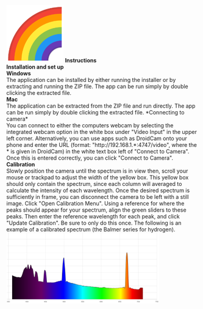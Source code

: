 <img src="assets/icon.png" width="150"/> 
<b> Instructions </b> <br />
<b> Installation and set up </b>  <br />
<b> Windows </b> <br />
The application can be installed by either running the installer or by extracting and running the ZIP file.  The app can be run simply by double clicking the extracted file. <br />
<b> Mac </b> <br />
The application can be extracted from the ZIP file and run directly. The app can be run simply by double clicking the extracted file. 
*Connecting to camera* <br />
You can connect to either the computers webcam by selecting the integrated webcam option in the white box under "Video Input" in the upper left corner. Alternatively, you can use apps such as DroidCam onto your phone and enter the URL (format: "http://192.168.1.*:4747/video", where the * is given in DroidCam) in the white text box left of "Connect to Camera". Once this is entered correctly, you can click "Connect to Camera".  <br />
<b> Calibration </b> <br />
Slowly position the camera until the spectrum is in view then, scroll your mouse or trackpad to adjust the width of the yellow box. This yellow box should only contain the spectrum, since each column will averaged to calculate the intensity of each wavelength. Once the desired spectrum is sufficiently in frame, you can disconnect the camera to be left with a still image. Click "Open Calibration Menu". Using a reference for where the peaks should appear for your spectrum, align the green sliders to these peaks. Then enter the reference wavelength for each peak, and click "Update Calibration". Be sure to only do this once. The following is an example of a calibrated spectrum (the Balmer series for hydrogen). 
<img src="spectrum.png" width="400"/> 
